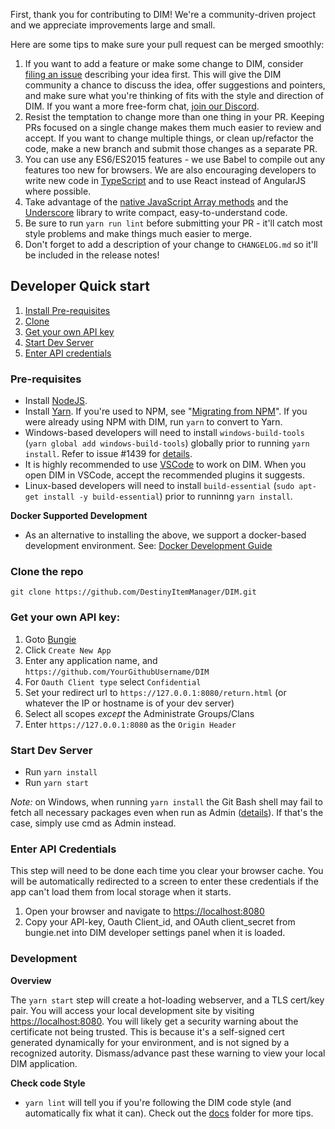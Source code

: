First, thank you for contributing to DIM! We're a community-driven project and we appreciate improvements large and small.

Here are some tips to make sure your pull request can be merged smoothly:

1. If you want to add a feature or make some change to DIM, consider [filing an issue](https://github.com/DestinyItemManager/DIM/issues/new) describing your idea first. This will give the DIM community a chance to discuss the idea, offer suggestions and pointers, and make sure what you're thinking of fits with the style and direction of DIM. If you want a more free-form chat, [join our Discord](https://discordapp.com/invite/UK2GWC7).
1. Resist the temptation to change more than one thing in your PR. Keeping PRs focused on a single change makes them much easier to review and accept. If you want to change multiple things, or clean up/refactor the code, make a new branch and submit those changes as a separate PR.
1. You can use any ES6/ES2015 features - we use Babel to compile out any features too new for browsers. We are also encouraging developers to write new code in [TypeScript](https://typescriptlang.org) and to use React instead of AngularJS where possible.
1. Take advantage of the [native JavaScript Array methods](https://developer.mozilla.org/en-US/docs/Web/JavaScript/Reference/Global_Objects/Array) and the [Underscore](http://underscorejs.org) library to write compact, easy-to-understand code.
1. Be sure to run `yarn run lint` before submitting your PR - it'll catch most style problems and make things much easier to merge.
1. Don't forget to add a description of your change to `CHANGELOG.md` so it'll be included in the release notes!

## Developer Quick start

1. [Install Pre-requisites](#pre-requisites)
1. [Clone](#clone-the-repo)
1. [Get your own API key](#get-your-own-api-key)
1. [Start Dev Server](#start-dev-server)
1. [Enter API credentials](#enter-api-credentials)

### Pre-requisites

* Install [NodeJS](https://nodejs.org/).
* Install [Yarn](https://yarnpkg.com/en/docs/install). If you're used to NPM, see "[Migrating from NPM](https://yarnpkg.com/lang/en/docs/migrating-from-npm/)". If you were already using NPM with DIM, run `yarn` to convert to Yarn. 
* Windows-based developers will need to install `windows-build-tools` (`yarn global add windows-build-tools`) globally prior to running `yarn install`. Refer to issue #1439 for [details](https://github.com/DestinyItemManager/DIM/issues/1439).
* It is highly recommended to use [VSCode](https://code.visualstudio.com/) to work on DIM. When you open DIM in VSCode, accept the recommended plugins it suggests.
* Linux-based developers will need to install `build-essential` (`sudo apt-get install -y build-essential`) prior to runninng `yarn install`.

**Docker Supported Development**
* As an alternative to installing the above, we support a docker-based development environment. See: [Docker Development Guide](Docker.md) 


### Clone the repo

    git clone https://github.com/DestinyItemManager/DIM.git

### Get your own API key:

1. Goto [Bungie](https://www.bungie.net/en/Application)
1. Click `Create New App`
1. Enter any application name, and `https://github.com/YourGithubUsername/DIM`
1. For `Oauth Client type` select `Confidential`
1. Set your redirect url to `https://127.0.0.1:8080/return.html` (or whatever the IP or hostname is of your dev server)
1. Select all scopes _except_ the Administrate Groups/Clans
1. Enter `https://127.0.0.1:8080` as the `Origin Header`

### Start Dev Server

* Run `yarn install`
* Run `yarn start`

*Note:* on Windows, when running `yarn install` the Git Bash shell may fail to fetch all necessary packages even when run as Admin ([details](https://github.com/DestinyItemManager/DIM/issues/2487)). If that's the case, simply use cmd as Admin instead.

### Enter API Credentials

This step will need to be done each time you clear your browser cache. You will be automatically redirected to a screen to enter these credentials
if the app can't load them from local storage when it starts.

1. Open your browser and navigate to [https://localhost:8080]()
1. Copy your API-key, Oauth Client_id, and OAuth client_secret from bungie.net into DIM developer settings panel when it is loaded.

### Development

**Overview**

The `yarn start` step will create a hot-loading webserver, and a TLS cert/key pair. You will access your local development site by visiting [https://localhost:8080]().
You will likely get a security warning about the certificate not being trusted. This is because it's a self-signed cert generated dynamically for your environment,
and is not signed by a recognized autority. Dismass/advance past these warning to view your local DIM application.

**Check code Style**

* `yarn lint` will tell you if you're following the DIM code style (and automatically fix what it can).
Check out the [docs]() folder for more tips.
